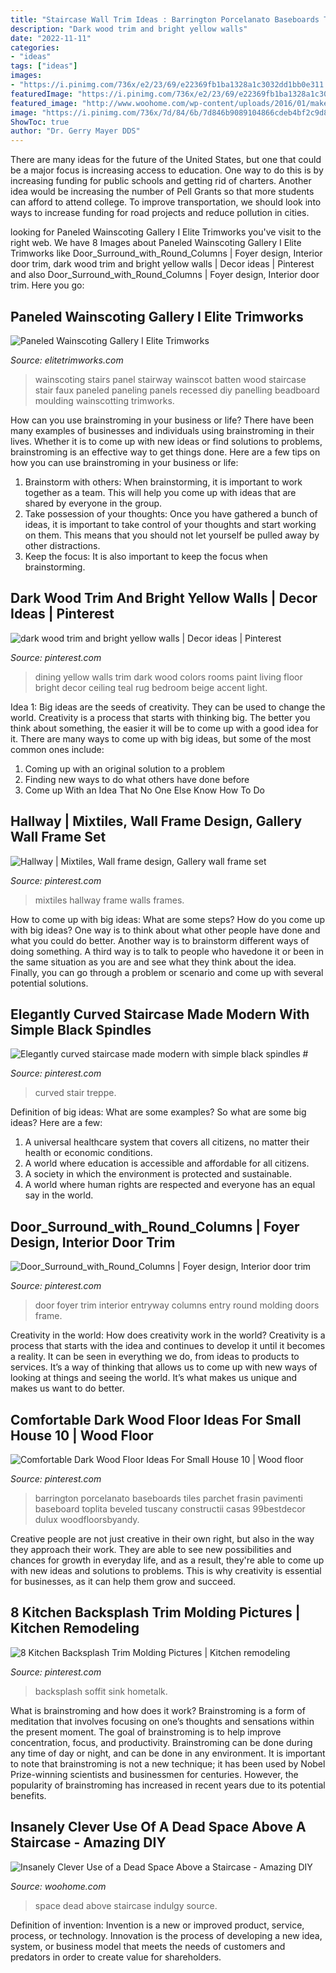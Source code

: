```yaml
---
title: "Staircase Wall Trim Ideas : Barrington Porcelanato Baseboards Tiles Parchet Frasin Pavimenti Baseboard Toplita Beveled Tuscany Constructii Casas 99bestdecor Dulux Woodfloorsbyandy"
description: "Dark wood trim and bright yellow walls"
date: "2022-11-11"
categories:
- "ideas"
tags: ["ideas"]
images:
- "https://i.pinimg.com/736x/e2/23/69/e22369fb1ba1328a1c3032dd1bb0e311.jpg"
featuredImage: "https://i.pinimg.com/736x/e2/23/69/e22369fb1ba1328a1c3032dd1bb0e311.jpg"
featured_image: "http://www.woohome.com/wp-content/uploads/2016/01/make-use-of-dead-space-5.jpg"
image: "https://i.pinimg.com/736x/7d/84/6b/7d846b9089104866cdeb4bf2c9d8647a.jpg"
ShowToc: true
author: "Dr. Gerry Mayer DDS"
---
```



There are many ideas for the future of the United States, but one that could be a major focus is increasing access to education. One way to do this is by increasing funding for public schools and getting rid of charters. Another idea would be increasing the number of Pell Grants so that more students can afford to attend college. To improve transportation, we should look into ways to increase funding for road projects and reduce pollution in cities.

	

		
looking for Paneled Wainscoting Gallery I Elite Trimworks you've visit to the right web. We have 8 Images about Paneled Wainscoting Gallery I Elite Trimworks like Door_Surround_with_Round_Columns | Foyer design, Interior door trim, dark wood trim and bright yellow walls | Decor ideas | Pinterest and also Door_Surround_with_Round_Columns | Foyer design, Interior door trim. Here you go:
		
    
## Paneled Wainscoting Gallery I Elite Trimworks

<img loading=lazy src="https://www.elitetrimworks.com/skin1/images/gallery/wainscoting/wain_stairs1.jpg" onerror="this.onerror=null;this.src='https://tse3.mm.bing.net/th?id=OIP.PQGbMdQlkOcV_pC9MzlmxwHaID&amp;pid=15.1';" alt="Paneled Wainscoting Gallery I Elite Trimworks">

_Source: elitetrimworks.com_

>wainscoting stairs panel stairway wainscot batten wood staircase stair faux paneled paneling panels recessed diy panelling beadboard moulding wainscotting trimworks. 

	

How can you use brainstroming in your business or life?
There have been many examples of businesses and individuals using brainstroming in their lives. Whether it is to come up with new ideas or find solutions to problems, brainstroming is an effective way to get things done. Here are a few tips on how you can use brainstroming in your business or life: 
1. Brainstorm with others: When brainstorming, it is important to work together as a team. This will help you come up with ideas that are shared by everyone in the group. 
2. Take possession of your thoughts: Once you have gathered a bunch of ideas, it is important to take control of your thoughts and start working on them. This means that you should not let yourself be pulled away by other distractions. 
3. Keep the focus: It is also important to keep the focus when brainstorming.

    
## Dark Wood Trim And Bright Yellow Walls | Decor Ideas | Pinterest

<img loading=lazy src="https://i.pinimg.com/736x/b0/f1/07/b0f107491ee8841db203c88ddc9606b4--yellow-wall-decor-yellow-walls.jpg" onerror="this.onerror=null;this.src='https://tse3.mm.bing.net/th?id=OIP.lE3xi3UpXCUWUrmOtk0O1QHaKU&amp;pid=15.1';" alt="dark wood trim and bright yellow walls | Decor ideas | Pinterest">

_Source: pinterest.com_

>dining yellow walls trim dark wood colors rooms paint living floor bright decor ceiling teal rug bedroom beige accent light. 

	

Idea 1: Big ideas are the seeds of creativity. They can be used to change the world.
Creativity is a process that starts with thinking big. The better you think about something, the easier it will be to come up with a good idea for it. There are many ways to come up with big ideas, but some of the most common ones include:
1. Coming up with an original solution to a problem
2. Finding new ways to do what others have done before
3. Come up With an Idea That No One Else Know How To Do

    
## Hallway | Mixtiles, Wall Frame Design, Gallery Wall Frame Set

<img loading=lazy src="https://i.pinimg.com/736x/c3/0b/6d/c30b6dfd1ca9969d8e7e3bab097cf8d7.jpg" onerror="this.onerror=null;this.src='https://tse1.mm.bing.net/th?id=OIP.qQSKu8q92DJ4QSTDx4mqvQHaOk&amp;pid=15.1';" alt="Hallway | Mixtiles, Wall frame design, Gallery wall frame set">

_Source: pinterest.com_

>mixtiles hallway frame walls frames. 

	

How to come up with big ideas: What are some steps?
How do you come up with big ideas? One way is to think about what other people have done and what you could do better. Another way is to brainstorm different ways of doing something. A third way is to talk to people who havedone it or been in the same situation as you are and see what they think about the idea. Finally, you can go through a problem or scenario and come up with several potential solutions.

    
## Elegantly Curved Staircase Made Modern With Simple Black Spindles #

<img loading=lazy src="https://i.pinimg.com/736x/dd/59/aa/dd59aac1e74715fa23afe52f3be355f1.jpg" onerror="this.onerror=null;this.src='https://tse1.mm.bing.net/th?id=OIP.Yddh0mv2ngy-0ot8sSRYTwHaLH&amp;pid=15.1';" alt="Elegantly curved staircase made modern with simple black spindles #">

_Source: pinterest.com_

>curved stair treppe. 

	

Definition of big ideas: What are some examples?
So what are some big ideas? Here are a few: 
1. A universal healthcare system that covers all citizens, no matter their health or economic conditions. 
2. A world where education is accessible and affordable for all citizens. 
3. A society in which the environment is protected and sustainable. 
4. A world where human rights are respected and everyone has an equal say in the world.

    
## Door_Surround_with_Round_Columns | Foyer Design, Interior Door Trim

<img loading=lazy src="https://i.pinimg.com/736x/9d/dd/bd/9dddbdafd1d6623b4dc97c9193f9dd90--foyer-design-foyer-ideas.jpg" onerror="this.onerror=null;this.src='https://tse3.mm.bing.net/th?id=OIP.MEd-s0KOs9O-BcJXD73QnQHaLG&amp;pid=15.1';" alt="Door_Surround_with_Round_Columns | Foyer design, Interior door trim">

_Source: pinterest.com_

>door foyer trim interior entryway columns entry round molding doors frame. 

	

Creativity in the world: How does creativity work in the world?
Creativity is a process that starts with the idea and continues to develop it until it becomes a reality. It can be seen in everything we do, from ideas to products to services. It’s a way of thinking that allows us to come up with new ways of looking at things and seeing the world. It’s what makes us unique and makes us want to do better.

    
## Comfortable Dark Wood Floor Ideas For Small House 10 | Wood Floor

<img loading=lazy src="https://i.pinimg.com/736x/7d/84/6b/7d846b9089104866cdeb4bf2c9d8647a.jpg" onerror="this.onerror=null;this.src='https://tse4.mm.bing.net/th?id=OIP.0EFSAQLCfArUK58eyk-dPgAAAA&amp;pid=15.1';" alt="Comfortable Dark Wood Floor Ideas For Small House 10 | Wood floor">

_Source: pinterest.com_

>barrington porcelanato baseboards tiles parchet frasin pavimenti baseboard toplita beveled tuscany constructii casas 99bestdecor dulux woodfloorsbyandy. 

	

Creative people are not just creative in their own right, but also in the way they approach their work. They are able to see new possibilities and chances for growth in everyday life, and as a result, they're able to come up with new ideas and solutions to problems. This is why creativity is essential for businesses, as it can help them grow and succeed.

    
## 8 Kitchen Backsplash Trim Molding Pictures | Kitchen Remodeling

<img loading=lazy src="https://i.pinimg.com/736x/e2/23/69/e22369fb1ba1328a1c3032dd1bb0e311.jpg" onerror="this.onerror=null;this.src='https://tse3.mm.bing.net/th?id=OIP.0kX-mDTXye451Pg_pn_vZwHaJ4&amp;pid=15.1';" alt="8 Kitchen Backsplash Trim Molding Pictures | Kitchen remodeling">

_Source: pinterest.com_

>backsplash soffit sink hometalk. 

	

What is brainstroming and how does it work?
Brainstroming is a form of meditation that involves focusing on one’s thoughts and sensations within the present moment. The goal of brainstroming is to help improve concentration, focus, and productivity. Brainstroming can be done during any time of day or night, and can be done in any environment. It is important to note that brainstroming is not a new technique; it has been used by Nobel Prize-winning scientists and businessmen for centuries. However, the popularity of brainstroming has increased in recent years due to its potential benefits.

    
## Insanely Clever Use Of A Dead Space Above A Staircase - Amazing DIY

<img loading=lazy src="http://www.woohome.com/wp-content/uploads/2016/01/make-use-of-dead-space-5.jpg" onerror="this.onerror=null;this.src='https://tse2.mm.bing.net/th?id=OIP.Ps-lhhuBTjhdcuV72T0kTwHaJ4&amp;pid=15.1';" alt="Insanely Clever Use of a Dead Space Above a Staircase - Amazing DIY">

_Source: woohome.com_

>space dead above staircase indulgy source. 

	

Definition of invention:
Invention is a new or improved product, service, process, or technology. Innovation is the process of developing a new idea, system, or business model that meets the needs of customers and predators in order to create value for shareholders.

